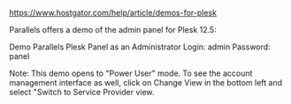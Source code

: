 https://www.hostgator.com/help/article/demos-for-plesk


Parallels offers a demo of the admin panel for Plesk 12.5:

Demo Parallels Plesk Panel as an Administrator
Login: admin
Password: panel

Note: This demo opens to "Power User" mode. To see the account management interface as well, click on Change View in the bottom left and select "Switch to Service Provider view.
